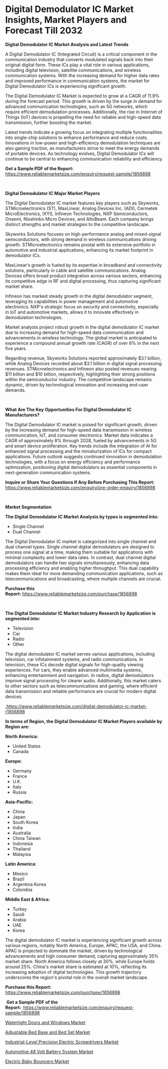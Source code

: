 <p><h1>Digital Demodulator IC Market Insights, Market Players and Forecast Till 2032</h1></p><p><strong>Digital Demodulator IC Market Analysis and Latest Trends</strong></p>
<p><p>A Digital Demodulator IC (Integrated Circuit) is a critical component in the communication industry that converts modulated signals back into their original digital form. These ICs play a vital role in various applications, including digital television, satellite communications, and wireless communication systems. With the increasing demand for higher data rates and improved performance in communication systems, the market for Digital Demodulator ICs is experiencing significant growth.</p><p>The Digital Demodulator IC Market is expected to grow at a CAGR of 11.9% during the forecast period. This growth is driven by the surge in demand for advanced communication technologies, such as 5G networks, which require efficient demodulation processes. Additionally, the rise in Internet of Things (IoT) devices is propelling the need for reliable and high-speed data transmission, further boosting the market. </p><p>Latest trends indicate a growing focus on integrating multiple functionalities into single-chip solutions to enhance performance and reduce costs. Innovations in low-power and high-efficiency demodulation techniques are also gaining traction, as manufacturers strive to meet the energy demands of portable devices. As technology evolves, Digital Demodulator ICs will continue to be central to enhancing communication reliability and efficiency.</p></p>
<p><strong>Get a Sample PDF of the Report:&nbsp;</strong> <a href="https://www.reliablemarketsize.com/enquiry/request-sample/1856898?utm_campaign=1903&utm_medium=2&utm_source=Github&utm_content=ia&utm_term=08012025&utm_id=digital-demodulator-ic">https://www.reliablemarketsize.com/enquiry/request-sample/1856898</a></p>
<p>&nbsp;</p>
<p><strong>Digital Demodulator IC Major Market Players</strong></p>
<p><p>The Digital Demodulator IC market features key players such as Skyworks, STMicroelectronics (ST), MaxLinear, Analog Devices Inc. (ADI), Cermetek MicroElectronics, IXYS, Infineon Technologies, NXP Semiconductors, Onsemi, Nisshinbo Micro Devices, and AltoBeam. Each company brings distinct strengths and market strategies to the competitive landscape.</p><p>Skyworks Solutions focuses on high-performance analog and mixed-signal semiconductors, with strong demand in wireless communications driving growth. STMicroelectronics remains pivotal with its extensive portfolio in automotive and industrial applications, enhancing its market footprint in demodulator ICs.</p><p>MaxLinear’s growth is fueled by its expertise in broadband and connectivity solutions, particularly in cable and satellite communications. Analog Devices offers broad product integration across various sectors, enhancing its competitive edge in RF and digital processing, thus capturing significant market share.</p><p>Infineon has marked steady growth in the digital demodulator segment, leveraging its capabilities in power management and automotive electronics. NXP's strategic focus on security and connectivity, especially in IoT and automotive markets, allows it to innovate effectively in demodulation technologies.</p><p>Market analysts project robust growth in the digital demodulator IC market due to increasing demand for high-speed data communication and advancements in wireless technology. The global market is anticipated to experience a compound annual growth rate (CAGR) of over 6% in the next five years.</p><p>Regarding revenue, Skyworks Solutions reported approximately $3.1 billion, while Analog Devices recorded about $3.1 billion in digital signal processing revenues. STMicroelectronics and Infineon also posted revenues nearing $11 billion and $10 billion, respectively, highlighting their strong positions within the semiconductor industry. The competitive landscape remains dynamic, driven by technological innovation and increasing end-user demands.</p></p>
<p>&nbsp;</p>
<p><strong>What Are The Key Opportunities For Digital Demodulator IC Manufacturers?</strong></p>
<p><p>The Digital Demodulator IC market is poised for significant growth, driven by the increasing demand for high-speed data transmission in wireless communication, IoT, and consumer electronics. Market data indicates a CAGR of approximately 8% through 2028, fueled by advancements in 5G and smart device proliferation. Key trends include the integration of AI for enhanced signal processing and the miniaturization of ICs for compact applications. Future outlook suggests continued innovation in demodulation technologies, with a focus on energy efficiency and performance optimization, positioning digital demodulators as essential components in next-generation communication systems.</p></p>
<p><strong>Inquire or Share Your Questions If Any Before Purchasing This Report:</strong> <a href="https://www.reliablemarketsize.com/enquiry/pre-order-enquiry/1856898?utm_campaign=1903&utm_medium=2&utm_source=Github&utm_content=ia&utm_term=08012025&utm_id=digital-demodulator-ic">https://www.reliablemarketsize.com/enquiry/pre-order-enquiry/1856898</a></p>
<p>&nbsp;</p>
<p><strong>Market Segmentation</strong></p>
<p><strong>The Digital Demodulator IC Market Analysis by types is segmented into:</strong></p>
<p><ul><li>Single Channel</li><li>Dual Channel</li></ul></p>
<p><p>The Digital Demodulator IC market is categorized into single channel and dual channel types. Single channel digital demodulators are designed to process one signal at a time, making them suitable for applications with minimal complexity and lower data rates. In contrast, dual channel digital demodulators can handle two signals simultaneously, enhancing data processing efficiency and enabling higher throughput. This dual capability makes them ideal for more demanding communication applications, such as telecommunications and broadcasting, where multiple channels are crucial.</p></p>
<p><strong>Purchase this Report:&nbsp;</strong><a href="https://www.reliablemarketsize.com/purchase/1856898?utm_campaign=1903&utm_medium=2&utm_source=Github&utm_content=ia&utm_term=08012025&utm_id=digital-demodulator-ic">https://www.reliablemarketsize.com/purchase/1856898</a></p>
<p>&nbsp;</p>
<p><strong>The Digital Demodulator IC Market Industry Research by Application is segmented into:</strong></p>
<p><ul><li>Television</li><li>Car</li><li>Radio</li><li>Other</li></ul></p>
<p><p>The digital demodulator IC market serves various applications, including television, car infotainment systems, and radio communications. In television, these ICs decode digital signals for high-quality viewing experiences. For cars, they enable advanced multimedia systems, enhancing entertainment and navigation. In radios, digital demodulators improve signal processing for clearer audio. Additionally, this market caters to other sectors such as telecommunications and gaming, where efficient data transmission and reliable performance are crucial for modern digital devices.</p></p>
<p><a href="https://www.reliablemarketsize.com/digital-demodulator-ic-market-r1856898?utm_campaign=1903&utm_medium=2&utm_source=Github&utm_content=ia&utm_term=08012025&utm_id=digital-demodulator-ic">&nbsp;https://www.reliablemarketsize.com/digital-demodulator-ic-market-r1856898</a></p>
<p><strong>In terms of Region, the Digital Demodulator IC Market Players available by Region are:</strong></p>
<p>
    <p> <strong> North America: </strong>
        <ul>
            <li>United States</li>
            <li>Canada</li>
        </ul>
        </p> 
    <p> <strong> Europe: </strong>
        <ul>
            <li>Germany</li>
            <li>France</li>
            <li>U.K.</li>
            <li>Italy</li>
            <li>Russia</li>
        </ul>
        </p> 
    <p> <strong> Asia-Pacific: </strong>
        <ul>
            <li>China</li>
            <li>Japan</li>
            <li>South Korea</li>
            <li>India</li>
            <li>Australia</li>
            <li>China Taiwan</li>
            <li>Indonesia</li>
            <li>Thailand</li>
            <li>Malaysia</li>
        </ul>
        </p> 
    <p> <strong> Latin America: </strong>
        <ul>
            <li>Mexico</li>
            <li>Brazil</li>
            <li>Argentina Korea</li>
            <li>Colombia</li>
        </ul>
        </p> 
    <p> <strong> Middle East & Africa: </strong>
        <ul>
            <li>Turkey</li>
            <li>Saudi</li>
            <li>Arabia</li>
            <li>UAE</li>
            <li>Korea</li>
        </ul>
    </p>
    </p>
<p><p>The digital demodulator IC market is experiencing significant growth across various regions, notably North America, Europe, APAC, the USA, and China. APAC is projected to dominate the market, driven by technological advancements and high consumer demand, capturing approximately 35% market share. North America follows closely at 30%, while Europe holds around 25%. China's market share is estimated at 10%, reflecting its increasing adoption of digital technologies. This growth trajectory underscores the region's pivotal role in the overall market landscape.</p></p>
<p><strong>Purchase this Report: </strong><a href="https://www.reliablemarketsize.com/purchase/1856898?utm_campaign=1903&utm_medium=2&utm_source=Github&utm_content=ia&utm_term=08012025&utm_id=digital-demodulator-ic">https://www.reliablemarketsize.com/purchase/1856898</a></p>
<p>&nbsp;<strong>Get a Sample PDF of the Report:&nbsp;&nbsp;</strong><a href="https://www.reliablemarketsize.com/enquiry/request-sample/1856898?utm_campaign=1903&utm_medium=2&utm_source=Github&utm_content=ia&utm_term=08012025&utm_id=digital-demodulator-ic">https://www.reliablemarketsize.com/enquiry/request-sample/1856898</a></p>
<p><strong></strong></p>
<p><p><a href="https://www.linkedin.com/pulse/watertight-doors-windows-report-industry-analysis-growth-projections-dmk1e?utm_campaign=1903&utm_medium=2&utm_source=Github&utm_content=ia&utm_term=08012025&utm_id=digital-demodulator-ic">Watertight Doors and Windows Market</a></p><p><a href="https://www.linkedin.com/pulse/adjustable-bed-base-set-market-size-forecasted-cagr-12-from-po35c?utm_campaign=1903&utm_medium=2&utm_source=Github&utm_content=ia&utm_term=08012025&utm_id=digital-demodulator-ic">Adjustable Bed Base and Bed Set Market</a></p><p><a href="https://www.linkedin.com/pulse/industrial-level-precision-electric-screwdrivers-market-review-oat5c?utm_campaign=1903&utm_medium=2&utm_source=Github&utm_content=ia&utm_term=08012025&utm_id=digital-demodulator-ic">Industrial-Level Precision Electric Screwdrivers Market</a></p><p><a href="https://www.linkedin.com/pulse/forecasting-automotive-48-volt-battery-system-market-success-6aawc?utm_campaign=1903&utm_medium=2&utm_source=Github&utm_content=ia&utm_term=08012025&utm_id=digital-demodulator-ic">Automotive 48 Volt Battery System Market</a></p><p><a href="https://www.linkedin.com/pulse/electric-baby-bouncers-market-trends-assessmentthe-markets-hwkie?utm_campaign=1903&utm_medium=2&utm_source=Github&utm_content=ia&utm_term=08012025&utm_id=digital-demodulator-ic">Electric Baby Bouncers Market</a></p></p>